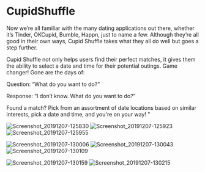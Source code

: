 # CupidShuffle

Now we’re all familiar with the many dating applications out there, whether it’s Tinder, OKCupid, Bumble, Happn, just to name a few. Although they’re all good in their own ways, Cupid Shuffle takes what they all do well but goes a step further. 

Cupid Shuffle not only helps users find their perfect matches, it gives them the ability to select a date and time for their potential outings. Game changer! Gone are the days of: 

Question: “What do you want to do?”

Response: “I don’t know. What do you want to do?”

Found a match? Pick from an assortment of date locations based on similar interests, pick a date and time, and you're on your way!  "

![Screenshot_20191207-125830](https://user-images.githubusercontent.com/42800271/71532035-84cb4500-28bf-11ea-8419-bb7ab20fd13e.png)      ![Screenshot_20191207-125923](https://user-images.githubusercontent.com/42800271/71532092-c6f48680-28bf-11ea-902c-bfc4305cedbd.png)         ![Screenshot_20191207-125955](https://user-images.githubusercontent.com/42800271/71532100-cfe55800-28bf-11ea-8a61-c9402842aea8.png)

![Screenshot_20191207-130006](https://user-images.githubusercontent.com/42800271/71532106-da075680-28bf-11ea-848f-3df28d55d72c.png)     ![Screenshot_20191207-130043](https://user-images.githubusercontent.com/42800271/71532180-336f8580-28c0-11ea-82df-3f126e681e62.png)      ![Screenshot_20191207-130109](https://user-images.githubusercontent.com/42800271/71532200-48e4af80-28c0-11ea-9b91-cab3948fcc28.png)

![Screenshot_20191207-130159](https://user-images.githubusercontent.com/42800271/71532237-66b21480-28c0-11ea-8184-caa8ce9329b0.png)    ![Screenshot_20191207-130215](https://user-images.githubusercontent.com/42800271/71532250-76c9f400-28c0-11ea-85bb-ddefb98dff86.png)
